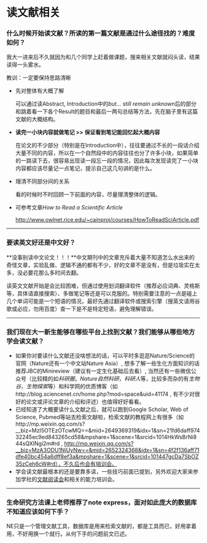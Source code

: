 # 读文献相关

### 什么时候开始读文献？所读的第一篇文献是通过什么途径找的？难度如何？

我大一进来后不久就因为和几个同学上赶着做课题，搜来相关文献就闷头读，结果读得一头雾水。

教训：一定要保持思路清晰

- 先对整体有大概了解

  可以通过读Abstract, Introduction中的*but... still remain unknown*后的部分和跳着看一下各个Result的题目和最后一两句总结等方法，先在脑子里有这篇文献的大概结构。

- **读完一小块内容就做笔记 >> 保证看到笔记能回忆起大概内容**

  在论文的不少部分（特别是在Introduction中），往往要通过不长的一段话介绍大量不同的内容，所以在一个自然段中的内容往往也分了许多小块，如果简单的一路读下去，很容易出现读一段忘一段的情况，因此每次发现读完了一小块内容都应该尽量记一点笔记，提示自己这几句讲的是什么。


- 理清不同部分间的关系

  看的时候时不时回顾一下前面的内容，尽量理清整体的逻辑。

- 可参考文章*How to Read a Scientific Article*

  http://www.owlnet.rice.edu/~cainproj/courses/HowToReadSciArticle.pdf
  
---

### 要读英文好还是中文好？

**没事别读中文论文！！！**中文期刊中的文章充斥着大量不知道怎么水出来的奇怪文章，实验乱做、逻辑不通的都有不少，好的文章不是没有，但是垃圾实在太多，没必要花那么多时间去翻。

读英文文献开始是会比较困难，但通过使用划词翻译软件（推荐必应词典、灵格斯等，具体请直接搜索）、多做笔记等还是可以克服的。特别需要注意的一点是碰上几个单词可能是一个短语的情况，最好先通过翻译软件或搜索引擎（搜英文请用谷歌或必应，勿用百度）查一下是不是特定短语，避免理解错误。

---

### 我们现在大一新生能够在哪些平台上找到文献？我们能够从哪些地方学会读文献？

- 如果你对要读什么文献还没啥想法的话，可以平时多逛逛Nature/Science的官网（Nature还有一个中文站Nature Asia）, 想多了解一些生化方面知识的话推荐JBC的Minireview（建议有一定生化基础后去看）, 当然还有一些微信公众号（比较精的如*科研圈*，*Nature自然科研*，*科研人*等，比较多而杂的有*生物谷*，*生物探索*等）和科学网的优质博客（如http://blog.sciencenet.cn/home.php?mod=space&uid=41174 , 有不少对很好的论文或评论文章的介绍和评述）也值得好好看看。
- 已经知道了大概要读什么文献之后，就可以跑到Google Scholar, Web of Science, Pubmed等站去检索文献啦，检索文献的教程网上有很多（如http://mp.weixin.qq.com/s?__biz=MzI5OTEzOTcwMQ==&mid=2649369319&idx=1&sn=21fd6daff97432245ec9ed843265cd58&mpshare=1&scene=1&srcid=1014HkWsBrNi844sQXINgi2m#rd , http://mp.weixin.qq.com/s?__biz=MzA3ODU1NjUyNw==&mid=2652324368&idx=1&sn=4f2f136aff71dfe40bc454a6dff8ef3a&mpshare=1&scene=1&srcid=101447gcDa7SbOZ35zCeh6cW#rd），不久后也会有培训会。
- 学会读文献最根本的还是要靠多读，一些技巧前面已提到，另外欢迎大家来参加学社的[文献阅读会](http://www.jianshu.com/p/8255cedc8c53)和相关的能力培训会。

---

### 生命研究方法课上老师推荐了note express，面对如此庞大的数据库不知道应该如何下手？

NE只是一个管理文献工具，数据库是用来检索文献的，都是工具而已，好用拿着用，不好用换一个就行。从何下手的问题前文已述。
